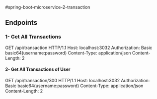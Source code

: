 #spring-boot-microservice-2-transaction

## Endpoints

### 1- Get All Transactions
GET /api/transaction HTTP/1.1
Host: localhost:3032
Authorization: Basic basic64(username:password)
Content-Type: application/json
Content-Length: 2

#### 2- Get All Transactions of User
GET /api/transaction/300 HTTP/1.1
Host: localhost:3032
Authorization: Basic basic64(username:password)
Content-Type: application/json
Content-Length: 2

